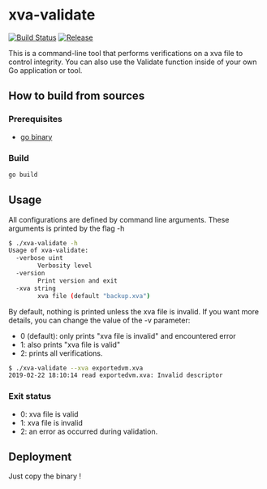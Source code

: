 # xva-validate

[![Build Status](https://api.travis-ci.com/emilienthomas/xva-validate.svg?branch=master)](https://travis-ci.com/emilienthomas/xva-validate) [![Release](https://img.shields.io/github/release/emilienthomas/xva-validate.svg)](https://github.com/emilienthomas/xva-validate/releases)

This is a command-line tool that performs verifications on a xva file to control integrity.
You can also use the Validate function inside of your own Go application or tool.

## How to build from sources

### Prerequisites

- [go binary](https://golang.org/doc/install)

### Build

```sh
go build
```

## Usage

All configurations are defined by command line arguments.
These arguments is printed by the flag -h

```sh
$ ./xva-validate -h
Usage of xva-validate:
  -verbose uint
        Verbosity level
  -version
        Print version and exit
  -xva string
        xva file (default "backup.xva")
```

By default, nothing is printed unless the xva file is invalid. If you want more details, you can change the value of the
-v parameter:
- 0 (default): only prints "xva file is invalid" and encountered error
- 1: also prints "xva file is valid"
- 2: prints all verifications.

```sh
$ ./xva-validate --xva exportedvm.xva
2019-02-22 18:10:14 read exportedvm.xva: Invalid descriptor
```

### Exit status
- 0: xva file is valid
- 1: xva file is invalid
- 2: an error as occurred during validation.

## Deployment

Just copy the binary !
